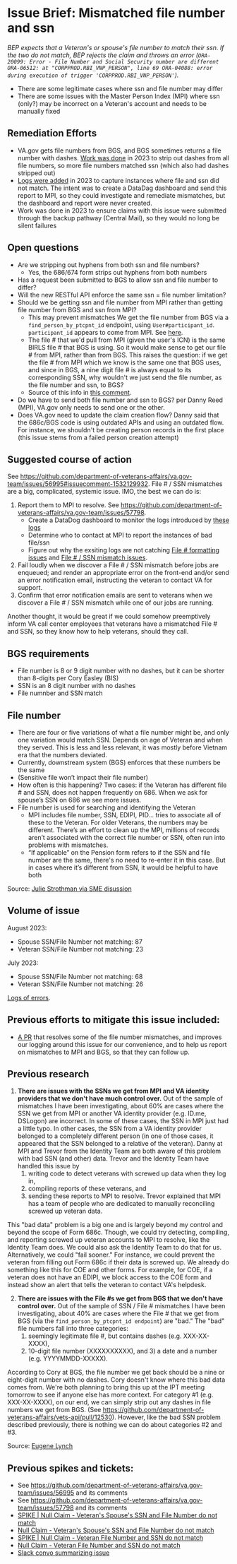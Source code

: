# Issue Brief: Mismatched file number and ssn 

_BEP expects that a Veteran's or spouse's file number to match their ssn. If the two do not match, BEP rejects the claim and throws an error (`ORA-20099: Error - File Number and Social Security number are different ORA-06512: at "CORPPROD.RBI_VNP_PERSON", line 69 ORA-04088: error during execution of trigger 'CORPPROD.RBI_VNP_PERSON'`)._

- There are some legitimate cases where ssn and file number may differ
- There are some issues with the Master Person Index (MPI) where ssn (only?) may be incorrect on a Veteran's account and needs to be manually fixed

## Remediation Efforts
- VA.gov gets file numbers from BGS, and BGS sometimes returns a file number with dashes. [Work was done](https://github.com/department-of-veterans-affairs/vets-api/pull/12530) in 2023 to strip out dashes from all file numbers, so more file numbers matched ssn (which also had dashes stripped out)
- [Logs were added](https://github.com/department-of-veterans-affairs/vets-api/pull/12530) in 2023 to capture instances where file and ssn did not match. The intent was to create a DataDag dashboard and send this report to MPI, so they could investigate and remediate mismatches, but the dashboard and report were never created.
- Work was done in 2023 to ensure claims with this issue were submitted through the backup pathway (Central Mail), so they would no long be silent failures

## Open questions
- Are we stripping out hyphens from both ssn and file numbers?
   - Yes, the 686/674 form strips out hyphens from both numbers
- Has a request been submitted to BGS to allow ssn and file number to differ?
- Will the new RESTful API enforce the same ssn = file number limitation?
- Should we be getting ssn and file number from MPI rather than getting file number from BGS and ssn from MPI?
   - This may prevent mismatches We get the file number from BGS via a ```find_person_by_ptcpnt_id``` endpoint, using ```User#participant_id```. ```participant_id``` appears to come from MPI. See [here](https://github.com/department-of-veterans-affairs/vets-api/blob/fd5b5ec2a8a8d14b8cab7a948f4504366823740f/app/models/user.rb#L177).
   - The file # that we'd pull from MPI (given the user's ICN) is the same BIRLS file # that BGS is using. So it would make sense to get our file # from MPI, rather than from BGS. This raises the question: if we get the file # from MPI which we know is the same one that BGS uses, and since in BGS, a nine digit file # is always equal to its corresponding SSN, why wouldn't we just send the file number, as the file number and ssn, to BGS?
   - Source of this info in [this comment](https://github.com/department-of-veterans-affairs/va.gov-team/issues/56995#issuecomment-1522405974).
- Do we have to send both file number and ssn to BGS? per Danny Reed (MPI), VA.gov only needs to send one or the other.
- Does VA.gov need to update the claim creation flow? Danny said that the 686c/BGS code is using outdated APIs and using an outdated flow. For instance, we shouldn't be creating person records in the first place (this issue stems from a failed person creation attempt)

## Suggested course of action
See https://github.com/department-of-veterans-affairs/va.gov-team/issues/56995#issuecomment-1532129932. File # / SSN mismatches are a big, complicated, systemic issue. IMO, the best we can do is:
1. Report them to MPI to resolve. See https://github.com/department-of-veterans-affairs/va.gov-team/issues/57798. 
   - Create a DataDog dashboard to monitor the logs introduced by [these logs](https://github.com/department-of-veterans-affairs/vets-api/pull/12530)
   - Determine who to contact at MPI to report the instances of bad file/ssn
   - Figure out why the exsiting logs are not catching [File # formatting issues](http://sentry.vfs.va.gov/organizations/vsp/discover/results/?environment=production&field=message&field=error.value&name=Top+Errors&project=3&query=%28+controller_name%3Adependents_applications+OR+SubmitForm686cJob+OR+SubmitForm674Job+OR+job%3ABGS%3A%3ASubmitForm686cJob+OR+job%3ABGS%3A%3ASubmitForm674+%29+level%3Aerror+AND+%21message%3A%2Aget_dependents%2A+message%3A%22ORA-12899%3A+value+too+large+for+column+%5C%22CORPPROD%5C%22.%5C%22VNP_PERSON%5C%22.%5C%22FILE_NBR%5C%22+%28actual%3A+10%2C+maximum%3A+9%29+Sidekiq%2FBGS%3A%3ASubmitForm686cJob%22+error.value%3A%22%22&sort=-message&statsPeriod=7d&widths=-1&widths=-1) and [File # / SSN mismatch issues](http://sentry.vfs.va.gov/organizations/vsp/discover/results/?environment=production&field=message&field=error.value&name=Top+Errors&project=3&query=%28+controller_name%3Adependents_applications+OR+SubmitForm686cJob+OR+SubmitForm674Job+OR+job%3ABGS%3A%3ASubmitForm686cJob+OR+job%3ABGS%3A%3ASubmitForm674+%29+level%3Aerror+AND+%21message%3A%2Aget_dependents%2A+message%3A%22ORA-20099%3A+Error+-+File+Number+and+Social+Security+number+are+different%0AORA-06512%3A+at+%5C%22CORPPROD.RBI_VNP_PERSON%5C%22%2C+line+69%0AORA-04088%3A+error+during+execution+of+trigger+%27CORPPROD.RBI_VNP_PERSON%27+Sidekiq%2FBGS%3A%3ASubmitForm686cJob%22+error.value%3A%22%22&sort=-message&statsPeriod=7d&widths=-1&widths=-1).
2. Fail loudly when we discover a File # / SSN mismatch before jobs are enqueued; and render an appropriate error on the front-end and/or send an error notification email, instructing the veteran to contact VA for support.
3. Confirm that error notification emails are sent to veterans when we discover a File # / SSN mismatch while one of our jobs are running.

Another thought, it would be great if we could somehow preemptively inform VA call center employees that veterans have a mismatched File # and SSN, so they know how to help veterans, should they call.

## BGS requirements
- File number is 8 or 9 digit number with no dashes, but it can be shorter than 8-digits per Cory Easley (BIS)
- SSN is an 8 digit number with no dashes
- File numnber and SSN match

## File number
- There are four or five variations of what a file number might be, and only one variation would match SSN. Depends on age of Veteran and when they served. This is less and less relevant, it was mostly before Vietnam era that the numbers deviated.
- Currently, downstream system (BGS) enforces that these numbers be the same
- (Sensitive file won’t impact their file number)
- How often is this happening? Two cases: if the Veteran has different file # and SSN, does not happen frequently on 686. When we ask for spouse’s SSN on 686 we see more issues.
- File number is used for searching and identifying the Veteran
  - MPI includes file number, SSN, EDIPI, PID... tries to associate all of these to the Veteran. For older Veterans, the numbers may be different. There’s an effort to clean up the MPI, millions of records aren’t associated with the correct file number or SSN, often run into problems with mismatches.
  - “If applicable” on the Pension form refers to if the SSN and file number are the same, there's no need to re-enter it in this case. But in cases where it’s different from SSN, it would be helpful to have both

Source: [Julie Strothman via SME disussion](https://github.com/department-of-veterans-affairs/va.gov-team/issues/64137#issuecomment-1707120388)

## Volume of issue
August 2023:
- Spouse SSN/File Number not matching: 87
- Veteran SSN/File Number not matching: 23

July 2023:
- Spouse SSN/File Number not matching: 68
- Veteran SSN/File Number not matching: 26

[Logs of errors](https://vagov.ddog-gov.com/logs?query=%22ORA-20099%3A%20Error%20-%20File%20Number%20and%20Social%20Security%20number%20are%20different%22%20-status%3A%28warn%20OR%20info%29%20-EJB&agg_m=count&agg_m_source=base&agg_t=count&clustering_pattern_field_path=message&cols=host%2Cservice%2C%40named_tags.class&fromUser=true&messageDisplay=inline&refresh_mode=sliding&storage=hot&stream_sort=desc&viz=stream&from_ts=1751817233580&to_ts=1754409233580&live=true).

## Previous efforts to mitigate this issue included:
- [A PR](https://github.com/department-of-veterans-affairs/vets-api/pull/12530) that resolves some of the file number mismatches, and improves our logging around this issue for our convenience, and to help us report on mismatches to MPI and BGS, so that they can follow up.

## Previous research
1. **There are issues with the SSNs we get from MPI and VA identity providers that we don't have much control over.**
Out of the sample of mismatches I have been investigating, about 60% are cases where the SSN we get from MPI or another VA identity provider (e.g. ID.me, DSLogon) are incorrect. In some of these cases, the SSN in MPI just had a little typo. In other cases, the SSN from a VA identity provider belonged to a completely different person (in one of those cases, it appeared that the SSN belonged to a relative of the veteran).
Danny at MPI and Trevor from the Identity Team are both aware of this problem with bad SSN (and other) data. Trevor and the Identity Team have handled this issue by
   1) writing code to detect veterans with screwed up data when they log in,
   2) compiling reports of these veterans, and
   3) sending these reports to MPI to resolve. Trevor explained that MPI has a team of people who are dedicated to manually reconciling screwed up veteran data.

This "bad data" problem is a big one and is largely beyond my control and beyond the scope of Form 686c.  Though, we could try detecting, compiling, and reporting screwed up veteran accounts to MPI to resolve, like the Identity Team does. We could also ask the Identity Team to do that for us. Alternatively, we could "fail sooner."  For instance, we could prevent the veteran from filling out Form 686c if their data is screwed up. We already do something like this for COE and other forms. For example, for COE, if a veteran does not have an EDIPI, we block access to the COE form and instead show an alert that tells the veteran to contact VA's helpdesk.

2. **There are issues with the File #s we get from BGS that we don't have control over.**
Out of the sample of SSN / File # mismatches I have been investigating, about 40% are cases where the File # that we get from BGS (via the ```find_person_by_ptcpnt_id endpoint```) are "bad."  The "bad" file numbers fall into three categories:
   1) seemingly legitimate file #, but contains dashes (e.g. XXX-XX-XXXX),
   2) 10-digit file number (XXXXXXXXXX), and 3) a date and a number (e.g. YYYYMMDD-XXXXX).

According to Cory at BGS, the file number we get back should be a nine or eight-digit number with no dashes.  Cory doesn't know where this bad data comes from. We're both planning to bring this up at the IPT meeting tomorrow to see if anyone else has more context.
For category #1 (e.g. XXX-XX-XXXX), on our end, we can simply strip out any dashes in file numbers we get from BGS. (See https://github.com/department-of-veterans-affairs/vets-api/pull/12530). However, like the bad SSN problem described previously, there is nothing we can do about categories #2 and #3.

Source: [Eugene Lynch](https://dsva.slack.com/archives/C05093R2215/p1682969874277149)

## Previous spikes and tickets:
- See https://github.com/department-of-veterans-affairs/va.gov-team/issues/56995 and its comments
- See https://github.com/department-of-veterans-affairs/va.gov-team/issues/57798 and its comments
- [SPIKE | Null Claim - Veteran's Spouse's SSN and File Number do not match](https://github.com/department-of-veterans-affairs/va.gov-team/issues/64137)
- [Null Claim - Veteran's Spouse's SSN and File Number do not match](https://github.com/department-of-veterans-affairs/va.gov-team/issues/64340)
- [SPIKE | Null Claim - Veteran File Number and SSN do not match](https://github.com/department-of-veterans-affairs/va.gov-team/issues/64138)
- [Null Claim - Veteran File Number and SSN do not match](https://github.com/department-of-veterans-affairs/va.gov-team/issues/64339)
- [Slack convo summarizing issue](https://dsva.slack.com/archives/C05093R2215/p1682969874277149)


